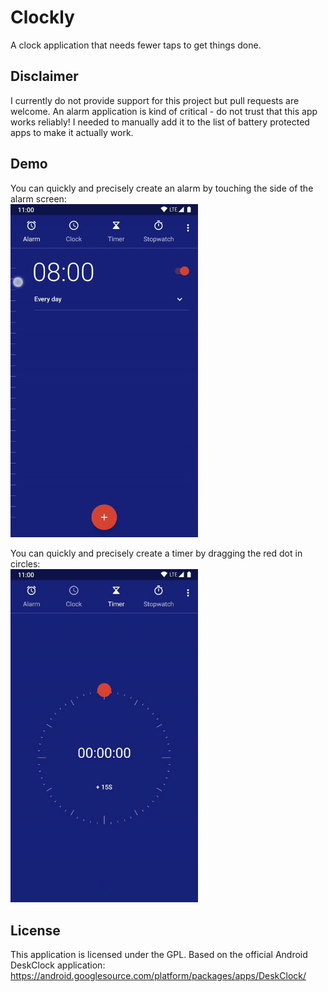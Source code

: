 # Clockly

A clock application that needs fewer taps to get things done.

## Disclaimer

I currently do not provide support for this project but pull requests are welcome. An alarm application is kind of critical - do not trust that this app works reliably! I needed to manually add it to the list of battery protected apps to make it actually work.

## Demo
You can quickly and precisely create an alarm by touching the side of the alarm screen:  
<img src="screenshots/alarm.gif" width="300"/>

You can quickly and precisely create a timer by dragging the red dot in circles:  
<img src="screenshots/timer.gif" width="300"/>

## License
This application is licensed under the GPL. Based on the official Android DeskClock application: https://android.googlesource.com/platform/packages/apps/DeskClock/ 
